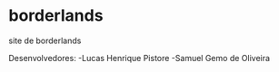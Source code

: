 # borderlands
site de borderlands

Desenvolvedores: 
-Lucas Henrique Pistore
-Samuel Gemo de Oliveira
